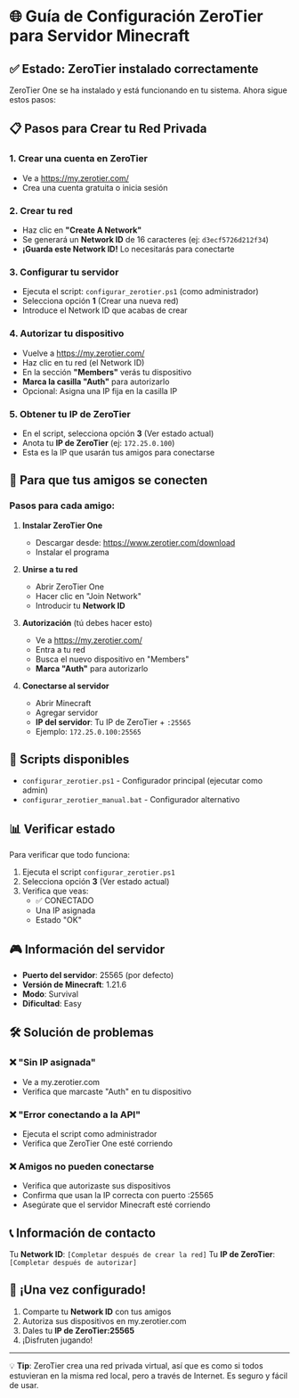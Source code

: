 # 🌐 Guía de Configuración ZeroTier para Servidor Minecraft

## ✅ Estado: ZeroTier instalado correctamente

ZeroTier One se ha instalado y está funcionando en tu sistema. Ahora sigue estos pasos:

## 📋 Pasos para Crear tu Red Privada

### 1. Crear una cuenta en ZeroTier
- Ve a https://my.zerotier.com/
- Crea una cuenta gratuita o inicia sesión

### 2. Crear tu red
- Haz clic en **"Create A Network"**
- Se generará un **Network ID** de 16 caracteres (ej: `d3ecf5726d212f34`)
- **¡Guarda este Network ID!** Lo necesitarás para conectarte

### 3. Configurar tu servidor
- Ejecuta el script: `configurar_zerotier.ps1` (como administrador)
- Selecciona opción **1** (Crear una nueva red)
- Introduce el Network ID que acabas de crear

### 4. Autorizar tu dispositivo
- Vuelve a https://my.zerotier.com/
- Haz clic en tu red (el Network ID)
- En la sección **"Members"** verás tu dispositivo
- **Marca la casilla "Auth"** para autorizarlo
- Opcional: Asigna una IP fija en la casilla IP

### 5. Obtener tu IP de ZeroTier
- En el script, selecciona opción **3** (Ver estado actual)
- Anota tu **IP de ZeroTier** (ej: `172.25.0.100`)
- Esta es la IP que usarán tus amigos para conectarse

## 👥 Para que tus amigos se conecten

### Pasos para cada amigo:

1. **Instalar ZeroTier One**
   - Descargar desde: https://www.zerotier.com/download
   - Instalar el programa

2. **Unirse a tu red**
   - Abrir ZeroTier One
   - Hacer clic en "Join Network"
   - Introducir tu **Network ID**

3. **Autorización** (tú debes hacer esto)
   - Ve a https://my.zerotier.com/
   - Entra a tu red
   - Busca el nuevo dispositivo en "Members"
   - **Marca "Auth"** para autorizarlo

4. **Conectarse al servidor**
   - Abrir Minecraft
   - Agregar servidor
   - **IP del servidor**: Tu IP de ZeroTier + `:25565`
   - Ejemplo: `172.25.0.100:25565`

## 🔧 Scripts disponibles

- `configurar_zerotier.ps1` - Configurador principal (ejecutar como admin)
- `configurar_zerotier_manual.bat` - Configurador alternativo

## 📊 Verificar estado

Para verificar que todo funciona:
1. Ejecuta el script `configurar_zerotier.ps1`
2. Selecciona opción **3** (Ver estado actual)
3. Verifica que veas:
   - ✅ CONECTADO
   - Una IP asignada
   - Estado "OK"

## 🎮 Información del servidor

- **Puerto del servidor**: 25565 (por defecto)
- **Versión de Minecraft**: 1.21.6
- **Modo**: Survival
- **Dificultad**: Easy

## 🛠️ Solución de problemas

### ❌ "Sin IP asignada"
- Ve a my.zerotier.com
- Verifica que marcaste "Auth" en tu dispositivo

### ❌ "Error conectando a la API"
- Ejecuta el script como administrador
- Verifica que ZeroTier One esté corriendo

### ❌ Amigos no pueden conectarse
- Verifica que autorizaste sus dispositivos
- Confirma que usan la IP correcta con puerto :25565
- Asegúrate que el servidor Minecraft esté corriendo

## 📞 Información de contacto

Tu **Network ID**: `[Completar después de crear la red]`
Tu **IP de ZeroTier**: `[Completar después de autorizar]`

## 🎉 ¡Una vez configurado!

1. Comparte tu **Network ID** con tus amigos
2. Autoriza sus dispositivos en my.zerotier.com
3. Dales tu **IP de ZeroTier:25565**
4. ¡Disfruten jugando!

---

💡 **Tip**: ZeroTier crea una red privada virtual, así que es como si todos estuvieran en la misma red local, pero a través de Internet. Es seguro y fácil de usar.
